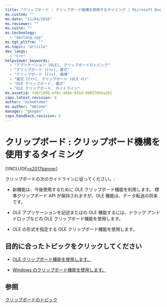 ```yaml
---
title: "クリップボード : クリップボード機構を使用するタイミング | Microsoft Docs"
ms.custom: ""
ms.date: "11/04/2016"
ms.reviewer: ""
ms.suite: ""
ms.technology: 
  - "devlang-cpp"
ms.tgt_pltfrm: ""
ms.topic: "article"
dev_langs: 
  - "C++"
helpviewer_keywords: 
  - "アプリケーション [OLE], クリップボードのトピック"
  - "クリップボード [C++], 書式"
  - "クリップボード [C++], 機構"
  - "書式 [C++], クリップボード (OLE の)"
  - "OLE クリップボード, 書式"
  - "OLE クリップボード, ガイドライン"
ms.assetid: fd071996-ef8c-488b-81bd-89057095a201
caps.latest.revision: 9
author: "mikeblome"
ms.author: "mblome"
manager: "ghogen"
caps.handback.revision: 5
---
```

# クリップボード : クリップボード機構を使用するタイミング
[!INCLUDE[vs2017banner](../assembler/inline/includes/vs2017banner.md)]

クリップボードの次のガイドラインに従ってください。:  
  
-   新機能は、今後使用するために OLE クリップボード機能を利用します。  標準クリップボード API が保持されますが、OLE 機能は、データ転送の将来です。  
  
-   OLE アプリケーションを記述またはの OLE 機能するには、ドラッグ アンド ドロップなどの OLE クリップボード機能を使用します。  
  
-   OLE の形式を指定する OLE クリップボード機能を使用します。  
  
## 目的に合ったトピックをクリックしてください  
  
-   [OLE クリップボード機能を使用します。](../mfc/clipboard-using-the-ole-clipboard-mechanism.md)  
  
-   [Windows のクリップボード機能を使用します。](../mfc/clipboard-using-the-windows-clipboard.md)  
  
## 参照  
 [クリップボードのトピック](../mfc/clipboard.md)